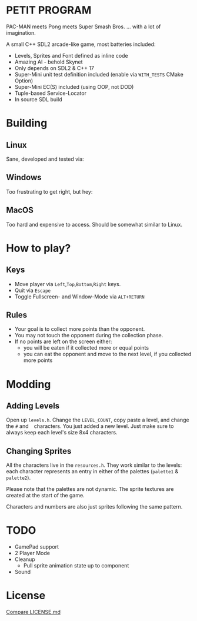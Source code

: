 # PETIT PROGRAM

PAC-MAN meets Pong meets Super Smash Bros. ... with a lot of imagination.

A small C++ SDL2 arcade-like game, most batteries included:

- Levels, Sprites and Font defined as inline code
- Amazing AI - behold Skynet
- Only depends on SDL2 & C++ 17
- Super-Mini unit test definition included (enable via `WITH_TESTS` CMake Option)
- Super-Mini EC(S) included (using OOP, not DOD)
- Tuple-based Service-Locator
- In source SDL build

# Building

## Linux

Sane, developed and tested via:

## Windows

Too frustrating to get right, but hey:

## MacOS

Too hard and expensive to access. Should be somewhat similar to Linux.

# How to play?

## Keys

- Move player via `Left`,`Top`,`Bottom`,`Right` keys.
- Quit via `Escape`
- Toggle Fullscreen- and Window-Mode via `ALT+RETURN`

## Rules

- Your goal is to collect more points than the opponent.
- You may not touch the opponent during the collection phase.
- If no points are left on the screen either:
  - you will be eaten if it collected more or equal points
  - you can eat the opponent and move to the next level, if you collected more points

# Modding

## Adding Levels 
Open up `levels.h`. Change the `LEVEL_COUNT`,
copy paste a level, and change the `#` and ` ` characters.
You just added a new level. Just make sure to always
keep each level's size 8x4 characters.

## Changing Sprites

All the characters live in the `resources.h`.
They work similar to the levels: each character represents an
entry in either of the palettes (`palette1` & `palette2`).

Please note that the palettes are not dynamic. The sprite
textures are created at the start of the game.

Characters and numbers are also just sprites following
the same pattern.

# TODO

- GamePad support
- 2 Player Mode
- Cleanup
  - Pull sprite animation state up to component
- Sound  

# License

[Compare LICENSE.md](LICENSE.md)